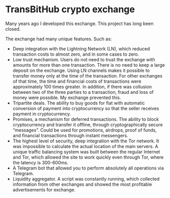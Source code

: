# TransBitHub crypto exchange
Many years ago I developed this exchange. This project has long been closed.


The exchange had many unique features. Such as:
+ Deep integration with the Lightning Network (LN), which reduced transaction costs to almost zero, and in some cases to zero.
+ Low trust mechanism. Users do not need to trust the exchange with amounts for more than one transaction. There is no need to keep a large deposit on the exchange. Using LN channels makes it possible to transfer money only at the time of the transaction. For other exchanges of that time, the time and financial costs of transactions were approximately 100 times greater. In addition, if there was collusion between two of the three parties to a transaction, fraud and loss of money were possible. My exchange prevented this.
+ Tripartite deals. The ability to buy goods for fiat with automatic conversion of payment into cryptocurrency so that the seller receives payment in cryptocurrency.
+ Promises, a mechanism for deferred transactions. The ability to block cryptocurrency and transfer it offline, through cryptographically secure “messages”. Could be used for promotions, airdrops, proof of funds, and financial transactions through instant messengers.
+ The highest level of security, deep integration with the Tor network. It was impossible to calculate the actual location of the main servers. A unique traffic balancing system was built between the regular Internet and Tor, which allowed the site to work quickly even through Tor, where the latency is 300-600ms.
+ A Telegram bot that allowed you to perform absolutely all operations via Telegram.
+ Liquidity aggregator. A script was constantly running, which collected information from other exchanges and showed the most profitable advertisements for exchange.